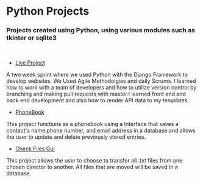 # Python Projects
 <h3>Projects created using Python, using various modules such as tkinter or sqlite3</h3>
 <br>  

* [Live Project](https://github.com/beatydaniel/Python-Live-Project)

A two week sprint where we used Python with the Django Framework to develop websites. We Used Agile Methodolgies and daily Scrums. I learned how to work with a team of developers and how to utilize version control by branching and making pull requests with master.I learned front end and back end development and also how to render API data to my templates.

* [PhoneBook](https://github.com/beatydaniel/Python-Projects/tree/main/Phonebook_Project)

This project functiuns as a phonebook using a Interface that saves a contact's name,phone number, and email address in a database and allows the user to update and delete previously stored entries.

* [Check Files Gui](https://github.com/beatydaniel/Python-Projects/tree/main/File%20Transfer)

This project allows the user to choose to transfer all .txt files from one chosen director to another.
All files that are moved will be saved in a database.


